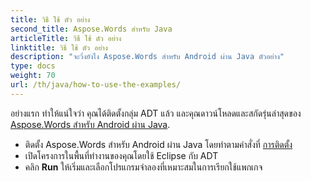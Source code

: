 ```yaml
---
title: วิธี ใช้ ตัว อย่าง
second_title: Aspose.Words สําหรับ Java
articleTitle: วิธี ใช้ ตัว อย่าง
linktitle: วิธี ใช้ ตัว อย่าง
description: "จะวิ่งยังไง Aspose.Words สําหรับ Android ผ่าน Java ตัวอย่าง"
type: docs
weight: 70
url: /th/java/how-to-use-the-examples/
---
```


อย่างแรก ทําให้แน่ใจว่า คุณได้ติดตั้งกลุ่ม ADT แล้ว และคุณดาวน์โหลดและสกัดรุ่นล่าสุดของ [Aspose.Words สําหรับ Android ผ่าน Java](https://releases.aspose.com/words/androidjava/).

- ติดตั้ง Aspose.Words สําหรับ Android ผ่าน Java โดยทําตามคําสั่งที่ [การติดตั้ง](/words/th/java/installation/)
- เปิดโครงการในพื้นที่ทํางานของคุณโดยใช้ Eclipse กับ ADT
- คลิก **Run** ให้เริ่มและเลือกโปรแกรมจําลองที่เหมาะสมในการเรียกใช้แพกเกจ

